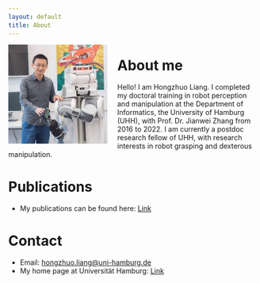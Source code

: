 ```yaml
---
layout: default
title: About
---
```

<img align="left" width="200" src="data/liang.jpg" />
<img align="left" src="data:image/svg+xml;charset=utf8,%3Csvg%20xmlns='http://www.w3.org/2000/svg'%3E%3C/svg%3E" width="20" height="200">

# About me

Hello! I am Hongzhuo Liang. I completed my doctoral training in robot perception and manipulation at the Department of Informatics, the University of Hamburg (UHH), with Prof. Dr. Jianwei Zhang from 2016 to 2022. I am currently a postdoc research fellow of UHH, with research interests in robot grasping and dexterous manipulation.



# Publications
- My publications can be found here: [Link](https://lianghongzhuo.github.io/publications)

# Contact
- Email: hongzhuo.liang@uni-hamburg.de
- My home page at Universität Hamburg: [Link](https://tams.informatik.uni-hamburg.de/people/liang/)
